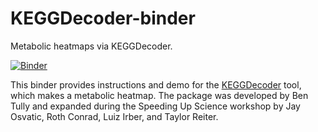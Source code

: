 # KEGGDecoder-binder
Metabolic heatmaps via KEGGDecoder.



[![Binder](https://mybinder.org/badge_logo.svg)](https://mybinder.org/v2/gh/rotheconrad/KEGGDecoder-binder/master)

This binder provides instructions and demo for the [KEGGDecoder](https://github.com/bjtully/BioData/tree/master/KEGGDecoder) tool, which makes a metabolic heatmap. The package was developed by Ben Tully and expanded during the Speeding Up Science workshop by Jay Osvatic, Roth Conrad, Luiz Irber, and Taylor Reiter. 
